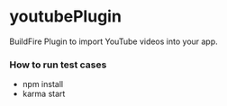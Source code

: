 # youtubePlugin
BuildFire Plugin to import YouTube videos into your app.

### How to run test cases
- npm install
- karma start